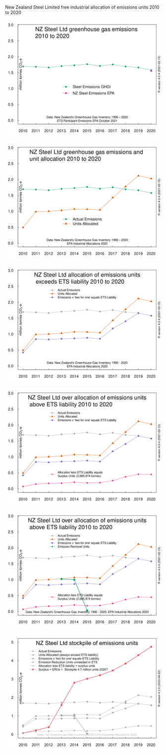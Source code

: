 New Zealand Steel Limited free industrial allocation of emissions units 2010 to 2020

![](NZsteel-Allocation-GHGs-line-2010-2020-720by540v1.svg) 

![](NZsteel-Allocation-GHGs-line-2010-2020-720by540v2.svg)

![](NZsteel-Allocation-GHGs-line-2010-2020-720by540v3.svg)

![](NZsteel-Allocation-GHGs-line-2010-2020-720by540v4.svg)

![](NZsteel-Allocation-GHGs-line-2010-2020-720by540v5.svg)

![](NZsteel-Allocation-GHGs-line-2010-2020-720by540v7.svg)
